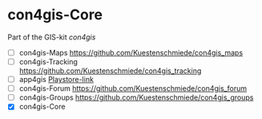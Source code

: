 con4gis-Core
==============

Part of the GIS-kit *con4gis*

- [ ] con4gis-Maps https://github.com/Kuestenschmiede/con4gis_maps
- [ ] con4gis-Tracking https://github.com/Kuestenschmiede/con4gis_tracking
- [ ] app4gis [Playstore-link](https://play.google.com/store/apps/details?id=org.con4gis.app4gis_tracking)
- [ ] con4gis-Forum https://github.com/Kuestenschmiede/con4gis_forum
- [ ] con4gis-Groups https://github.com/Kuestenschmiede/con4gis_groups
- [x] con4gis-Core 